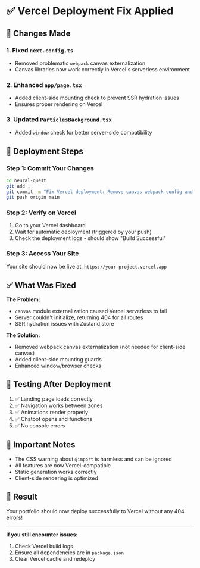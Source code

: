 # ✅ Vercel Deployment Fix Applied

## 🔧 Changes Made

### 1. **Fixed `next.config.ts`**
   - Removed problematic `webpack` canvas externalization
   - Canvas libraries now work correctly in Vercel's serverless environment

### 2. **Enhanced `app/page.tsx`**
   - Added client-side mounting check to prevent SSR hydration issues
   - Ensures proper rendering on Vercel

### 3. **Updated `ParticlesBackground.tsx`**
   - Added `window` check for better server-side compatibility

## 🚀 Deployment Steps

### Step 1: Commit Your Changes
```bash
cd neural-quest
git add .
git commit -m "Fix Vercel deployment: Remove canvas webpack config and add SSR guards"
git push origin main
```

### Step 2: Verify on Vercel
1. Go to your Vercel dashboard
2. Wait for automatic deployment (triggered by your push)
3. Check the deployment logs - should show "Build Successful"

### Step 3: Access Your Site
Your site should now be live at: `https://your-project.vercel.app`

## ✅ What Was Fixed

**The Problem:**
- `canvas` module externalization caused Vercel serverless to fail
- Server couldn't initialize, returning 404 for all routes
- SSR hydration issues with Zustand store

**The Solution:**
- Removed webpack canvas externalization (not needed for client-side canvas)
- Added client-side mounting guards
- Enhanced window/browser checks

## 🧪 Testing After Deployment

1. ✅ Landing page loads correctly
2. ✅ Navigation works between zones
3. ✅ Animations render properly
4. ✅ Chatbot opens and functions
5. ✅ No console errors

## 📝 Important Notes

- The CSS warning about `@import` is harmless and can be ignored
- All features are now Vercel-compatible
- Static generation works correctly
- Client-side rendering is optimized

## 🎉 Result

Your portfolio should now deploy successfully to Vercel without any 404 errors!

---

**If you still encounter issues:**
1. Check Vercel build logs
2. Ensure all dependencies are in `package.json`
3. Clear Vercel cache and redeploy

